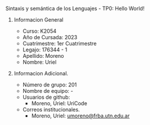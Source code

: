 Sintaxis y semántica de los Lenguajes - TP0: Hello World!
1. Informacion General
    *   Curso:             K2054
    *   Año de Cursada:    2023
    *   Cuatrimestre:      1er Cuatrimestre
    *   Legajo:            176344 - 1
    *   Apellido:          Moreno
    *   Nombre:            Uriel
  
2. Informacion Adicional.
    *   Número de grupo:   201
    *   Nombre de equipo:  -
    *   Usuarios de github:
        *   Moreno, Uriel: UriCode
    *   Correos institucionales.
        *   Moreno, Uriel: umoreno@frba.utn.edu.ar